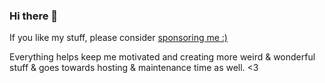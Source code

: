 ### Hi there 👋

If you like my stuff, please consider [sponsoring me :)](https://github.com/sponsors/tholman)

Everything helps keep me motivated and creating more weird & wonderful stuff & goes towards hosting & maintenance time as well. <3
